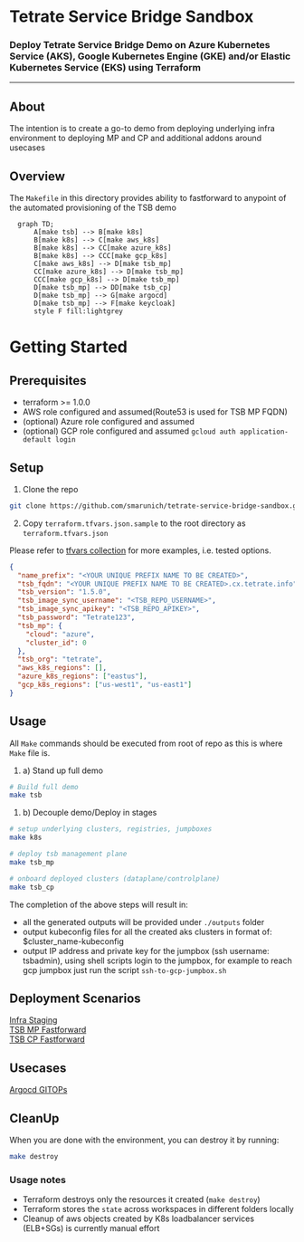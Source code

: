 # Tetrate Service Bridge Sandbox

### Deploy Tetrate Service Bridge Demo on Azure Kubernetes Service (AKS), Google Kubernetes Engine (GKE) and/or Elastic Kubernetes Service (EKS) using Terraform

---

## About

The intention is to create a go-to demo from deploying underlying infra environment to deploying MP and CP and additional addons around usecases

## Overview

The `Makefile` in this directory provides ability to fastforward to anypoint of the automated provisioning of the TSB demo

```mermaid
  graph TD;
      A[make tsb] --> B[make k8s]
      B[make k8s] --> C[make aws_k8s]
      B[make k8s] --> CC[make azure_k8s]
      B[make k8s] --> CCC[make gcp_k8s]
      C[make aws_k8s] --> D[make tsb_mp]
      CC[make azure_k8s] --> D[make tsb_mp]
      CCC[make gcp_k8s] --> D[make tsb_mp]
      D[make tsb_mp] --> DD[make tsb_cp]
      D[make tsb_mp] --> G[make argocd]
      D[make tsb_mp] --> F[make keycloak]
      style F fill:lightgrey
```

# Getting Started

## Prerequisites

- terraform >= 1.0.0
- AWS role configured and assumed(Route53 is used for TSB MP FQDN)
- (optional) Azure role configured and assumed
- (optional) GCP role configured and assumed `gcloud auth application-default login`

## Setup

1. Clone the repo

```bash
git clone https://github.com/smarunich/tetrate-service-bridge-sandbox.git
```

2. Copy `terraform.tfvars.json.sample` to the root directory as `terraform.tfvars.json`

Please refer to [tfvars collection](/tfvars_collection) for more examples, i.e. tested options.

```json
{
  "name_prefix": "<YOUR UNIQUE PREFIX NAME TO BE CREATED>",
  "tsb_fqdn": "<YOUR UNIQUE PREFIX NAME TO BE CREATED>.cx.tetrate.info",
  "tsb_version": "1.5.0",
  "tsb_image_sync_username": "<TSB_REPO_USERNAME>",
  "tsb_image_sync_apikey": "<TSB_REPO_APIKEY>",
  "tsb_password": "Tetrate123",
  "tsb_mp": {
    "cloud": "azure",
    "cluster_id": 0
  },
  "tsb_org": "tetrate",
  "aws_k8s_regions": [],
  "azure_k8s_regions": ["eastus"],
  "gcp_k8s_regions": ["us-west1", "us-east1"]
}
```

## Usage

All `Make` commands should be executed from root of repo as this is where `Make` file is.

1. a) Stand up full demo

```bash
# Build full demo
make tsb
```

1. b) Decouple demo/Deploy in stages

```bash
# setup underlying clusters, registries, jumpboxes
make k8s

# deploy tsb management plane
make tsb_mp

# onboard deployed clusters (dataplane/controlplane)
make tsb_cp
```

The completion of the above steps will result in:

- all the generated outputs will be provided under `./outputs` folder
- output kubeconfig files for all the created aks clusters in format of: $cluster_name-kubeconfig
- output IP address and private key for the jumpbox (ssh username: tsbadmin), using shell scripts login to the jumpbox, for example to reach gcp jumpbox just run the script `ssh-to-gcp-jumpbox.sh`

## Deployment Scenarios

[Infra Staging](./infra/README.md)<br>
[TSB MP Fastforward](./tsb/README.md#tsb_mp)<br>
[TSB CP Fastforward](./tsb/README.md#tsb_cp)<br>

## Usecases

[Argocd GITOPs](./addons/README.md#argocd)

## CleanUp

When you are done with the environment, you can destroy it by running:

```bash
make destroy
```

### Usage notes

- Terraform destroys only the resources it created (`make destroy`)
- Terraform stores the `state` across workspaces in different folders locally
- Cleanup of aws objects created by K8s loadbalancer services (ELB+SGs) is currently manual effort
